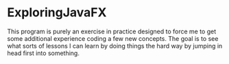 # ExploringJavaFX
This program is purely an exercise in practice designed to force me to get some additional experience coding a few new concepts. The goal is to see what sorts of lessons I can learn by doing things the hard way by jumping in head first into something.
